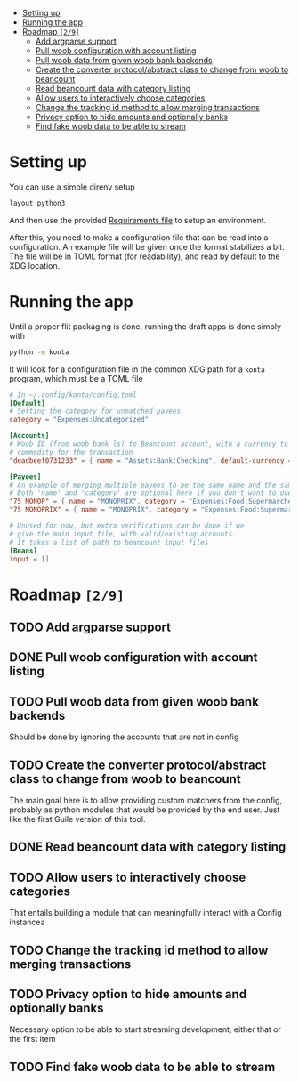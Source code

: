 - [Setting up](#org8a93c15)
- [Running the app](#orge2fac63)
- [Roadmap <code>[2/9]</code>](#orgd45e3ed)
  - [Add argparse support](#org217e4d5)
  - [Pull woob configuration with account listing](#orgf3181e7)
  - [Pull woob data from given woob bank backends](#org0a8d2c5)
  - [Create the converter protocol/abstract class to change from woob to beancount](#orgf02f08a)
  - [Read beancount data with category listing](#orgf194b3b)
  - [Allow users to interactively choose categories](#org36eb7dd)
  - [Change the tracking id method to allow merging transactions](#orgfa62019)
  - [Privacy option to hide amounts and optionally banks](#org5143ea4)
  - [Find fake woob data to be able to stream](#org1b89ae5)



<a id="org8a93c15"></a>

# Setting up

You can use a simple direnv setup

```bash
layout python3
```

And then use the provided [Requirements file](./dev-requirements.txt) to setup an environment.

After this, you need to make a configuration file that can be read into a configuration. An example file will be given once the format stabilizes a bit. The file will be in TOML format (for readability), and read by default to the XDG location.


<a id="orge2fac63"></a>

# Running the app

Until a proper flit packaging is done, running the draft apps is done simply with

```bash
python -m konta
```

It will look for a configuration file in the common XDG path for a `konta` program, which must be a TOML file

```toml
# In ~/.config/konta/config.toml
[Default]
# Setting the category for unmatched payees.
category = "Expenses:Uncategorized"

[Accounts]
# Woob ID (from woob bank ls) to Beancount account, with a currency to be used as
# commodity for the transaction
"deadbeef0731233" = { name = "Assets:Bank:Checking", default-currency = "EUR" }

[Payees]
# An example of merging multiple payees to be the same name and the same category.
# Both 'name' and 'category' are optional here if you don't want to overwrite them.
"75 MONOP" = { name = "MONOPRIX", category = "Expenses:Food:Supermarché" }
"75 MONOPRIX" = { name = "MONOPRIX", category = "Expenses:Food:Supermarché" }

# Unused for now, but extra verifications can be done if we
# give the main input file, with valid/existing accounts.
# It takes a list of path to beancount input files
[Beans]
input = []
```


<a id="orgd45e3ed"></a>

# Roadmap <code>[2/9]</code>


<a id="org217e4d5"></a>

## TODO Add argparse support


<a id="orgf3181e7"></a>

## DONE Pull woob configuration with account listing


<a id="org0a8d2c5"></a>

## TODO Pull woob data from given woob bank backends

Should be done by ignoring the accounts that are not in config


<a id="orgf02f08a"></a>

## TODO Create the converter protocol/abstract class to change from woob to beancount

The main goal here is to allow providing custom matchers from the config, probably as python modules that would be provided by the end user. Just like the first Guile version of this tool.


<a id="orgf194b3b"></a>

## DONE Read beancount data with category listing


<a id="org36eb7dd"></a>

## TODO Allow users to interactively choose categories

That entails building a module that can meaningfully interact with a Config instancea


<a id="orgfa62019"></a>

## TODO Change the tracking id method to allow merging transactions


<a id="org5143ea4"></a>

## TODO Privacy option to hide amounts and optionally banks

Necessary option to be able to start streaming development, either that or the first item


<a id="org1b89ae5"></a>

## TODO Find fake woob data to be able to stream
